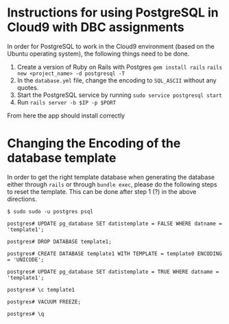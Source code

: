 # Instructions for using PostgreSQL in Cloud9 with DBC assignments

In order for PostgreSQL to work in the Cloud9 environment (based on the Ubuntu operating system), the following things need to be done.

1. Create a version of Ruby on Rails with Postgres
  ```gem install rails```
  ```rails new <project_name> -d postgresql -T```
2. In the ```database.yml``` file, change the encoding to ```SQL_ASCII``` without any quotes.
3. Start the PostgreSQL service by running ```sudo service postgresql start```
4. Run ```rails server -b $IP -p $PORT```

From here the app should install correctly


# Changing the Encoding of the database template

In order to get the right template database when generating the database either through ```rails``` or through ```bundle exec```, please do the following steps to reset the template.  This can be done after step 1 (?) in the above directions.

```$ sudo sudo -u postgres psql```

```postgres# UPDATE pg_database SET datistemplate = FALSE WHERE datname = 'template1';```

```postgres# DROP DATABASE template1;```

```postgres# CREATE DATABASE template1 WITH TEMPLATE = template0 ENCODING = 'UNICODE';```

```postgres# UPDATE pg_database SET datistemplate = TRUE WHERE datname = 'template1';```

```postgres# \c template1```

```postgres# VACUUM FREEZE;```

```postgres# \q```